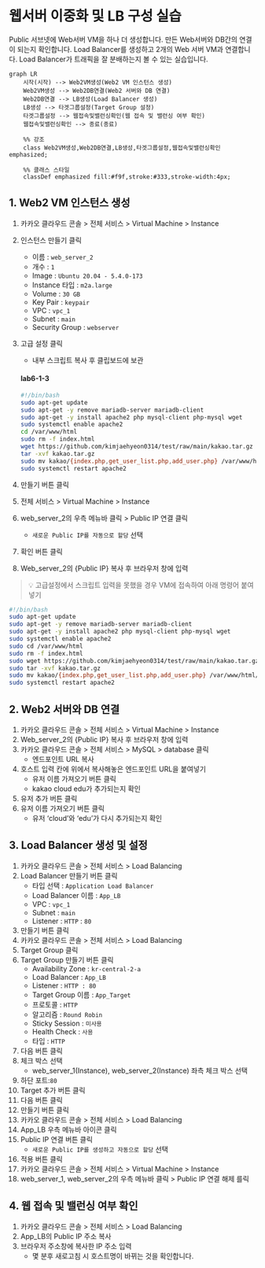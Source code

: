 # 웹서버 이중화 및 LB 구성 실습

Public 서브넷에 Web서버 VM을 하나 더 생성합니다. 만든 Web서버와 DB간의 연결이 되는지 확인합니다.
 Load Balancer를 생성하고 2개의 Web 서버 VM과 연결합니다. Load Balancer가 트래픽을 잘 분배하는지 볼 수 있는 실습입니다.
```mermaid
graph LR
    시작(시작) --> Web2VM생성(Web2 VM 인스턴스 생성)
    Web2VM생성 --> Web2DB연결(Web2 서버와 DB 연결)
    Web2DB연결 --> LB생성(Load Balancer 생성)
    LB생성 --> 타겟그룹설정(Target Group 설정)
    타겟그룹설정 --> 웹접속및밸런싱확인(웹 접속 및 밸런싱 여부 확인)
    웹접속및밸런싱확인 --> 종료(종료)

    %% 강조
    class Web2VM생성,Web2DB연결,LB생성,타겟그룹설정,웹접속및밸런싱확인 emphasized;
    
    %% 클래스 스타일
    classDef emphasized fill:#f9f,stroke:#333,stroke-width:4px;

```

## 1. Web2 VM 인스턴스 생성


1. 카카오 클라우드 콘솔 > 전체 서비스 > Virtual Machine > Instance
2. 인스턴스 만들기 클릭
     - 이름 : `web_server_2`
     - 개수 : `1`
     - Image : `Ubuntu 20.04 - 5.4.0-173`
     - Instance 타입 : `m2a.large`
     - Volume : `30 GB`
     - Key Pair : `keypair`
     - VPC : `vpc_1`
     - Subnet : `main`
     - Security Group : `webserver`
3. 고급 설정 클릭
     - 내부 스크립트 복사 후 클립보드에 보관
      
     #### **lab6-1-3**
     ```bash
     #!/bin/bash        
     sudo apt-get update
     sudo apt-get -y remove mariadb-server mariadb-client        
     sudo apt-get -y install apache2 php mysql-client php-mysql wget    
     sudo systemctl enable apache2    
     cd /var/www/html  
     sudo rm -f index.html   
     wget https://github.com/kimjaehyeon0314/test/raw/main/kakao.tar.gz -O kakao.tar.gz
     tar -xvf kakao.tar.gz    
     sudo mv kakao/{index.php,get_user_list.php,add_user.php} /var/www/html/ 
     sudo systemctl restart apache2
     ```
4. 만들기 버튼 클릭
5. 전체 서비스 > Virtual Machine > Instance
6. web_server_2의 우측 메뉴바 클릭 > Public IP 연결 클릭
     - `새로운 Public IP를 자동으로 할당` 선택
7. 확인 버튼 클릭
8. Web_server_2의 {Public IP} 복사 후 브라우저 창에 입력
    
> 💡 고급설정에서 스크립트 입력을 못했을 경우 VM에 접속하여 아래 명령어 붙여넣기

```bash
#!/bin/bash        
sudo apt-get update
sudo apt-get -y remove mariadb-server mariadb-client        
sudo apt-get -y install apache2 php mysql-client php-mysql wget    
sudo systemctl enable apache2    
sudo cd /var/www/html  
sudo rm -f index.html   
sudo wget https://github.com/kimjaehyeon0314/test/raw/main/kakao.tar.gz -O kakao.tar.gz
sudo tar -xvf kakao.tar.gz    
sudo mv kakao/{index.php,get_user_list.php,add_user.php} /var/www/html/ 
sudo systemctl restart apache2
```

## 2. Web2 서버와 DB 연결


1. 카카오 클라우드 콘솔 > 전체 서비스 > Virtual Machine > Instance
2. Web_server_2의 {Public IP} 복사 후 브라우저 창에 입력
3. 카카오 클라우드 콘솔 > 전체 서비스 > MySQL > database 클릭
     - 엔드포인트 URL 복사
4. 호스트 입력 칸에 위에서 복사해놓은 엔드포인트 URL을 붙여넣기
     - 유저 이름 가져오기 버튼 클릭
     - kakao cloud edu가 추가되는지 확인
5. 유저 추가 버튼 클릭
6. 유저 이름 가져오기 버튼 클릭
     - 유저 ‘cloud’와 ‘edu’가 다시 추가되는지 확인

## 3. Load Balancer 생성 및 설정


1. 카카오 클라우드 콘솔 > 전체 서비스 > Load Balancing
2. Load Balancer 만들기 버튼 클릭
     - 타입 선택 : `Application Load Balancer`
     - Load Balancer 이름 : `App_LB`
     - VPC : `vpc_1`
     - Subnet : `main`
     - Listener : `HTTP` : `80`
3. 만들기 버튼 클릭
4. 카카오 클라우드 콘솔 > 전체 서비스 > Load Balancing
5. Target Group 클릭
6. Target Group 만들기 버튼 클릭
     - Availability Zone : `kr-central-2-a`
     - Load Balancer : `App_LB`
     - Listener : `HTTP : 80`
     - Target Group 이름 : `App_Target`
     - 프로토콜 : `HTTP`
     - 알고리즘 : `Round Robin`
     - Sticky Session : `미사용`
     - Health Check : `사용`
     - 타입 : `HTTP`
7. 다음 버튼 클릭
8. 체크 박스 선택
     - web_server_1(Instance), web_server_2(Instance) 좌측 체크 박스 선택
9. 하단 포트:`80`
10. Target 추가 버튼 클릭
11. 다음 버튼 클릭
12. 만들기 버튼 클릭
13. 카카오 클라우드 콘솔 > 전체 서비스 > Load Balancing
14. App_LB 우측 메뉴바 아이콘 클릭
15. Public IP 연결 버튼 클릭
     - `새로운 Public IP를 생성하고 자동으로 할당` 선택
16. 적용 버튼 클릭
17. 카카오 클라우드 콘솔 > 전체 서비스 > Virtual Machine > Instance
18. web_server_1, web_server_2의 우측 메뉴바 클릭 > Public IP 연결 해제 를릭

## 4. 웹 접속 및 밸런싱 여부 확인


1. 카카오 클라우드 콘솔 > 전체 서비스 > Load Balancing
2. App_LB의 Public IP 주소 복사
3. 브라우저 주소창에 복사한 IP 주소 입력
     - 몇 분후 새로고침 시 호스트명이 바뀌는 것을 확인합니다.
